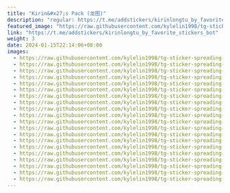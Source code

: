 ```yaml
---
title: "Kirin&#x27;s Pack (龙图)"
description: "regular: https://t.me/addstickers/kirinlongtu_by_favorite_stickers_bot"
featured_image: "https://raw.githubusercontent.com/kylelin1998/tg-sticker-spreading-worldwide-images/main/img/d7f3e81e-aed6-4f5c-b661-cc35e416b1e2.jpg"
link: "https://t.me/addstickers/kirinlongtu_by_favorite_stickers_bot"
weight: 3
date: 2024-01-15T22:14:06+08:00
images:
  - https://raw.githubusercontent.com/kylelin1998/tg-sticker-spreading-worldwide-images/main/img/d7f3e81e-aed6-4f5c-b661-cc35e416b1e2.jpg
  - https://raw.githubusercontent.com/kylelin1998/tg-sticker-spreading-worldwide-images/main/img/884c0cf1-9654-4b13-9ee3-9f720a7bec96.jpg
  - https://raw.githubusercontent.com/kylelin1998/tg-sticker-spreading-worldwide-images/main/img/1c16eb94-7d60-4e4a-bf56-da6e162140c9.jpg
  - https://raw.githubusercontent.com/kylelin1998/tg-sticker-spreading-worldwide-images/main/img/391b73a4-cce2-4b0b-85a4-18296ff3eadf.jpg
  - https://raw.githubusercontent.com/kylelin1998/tg-sticker-spreading-worldwide-images/main/img/e54fb938-d17f-4790-adf8-dff051e37e72.jpg
  - https://raw.githubusercontent.com/kylelin1998/tg-sticker-spreading-worldwide-images/main/img/91767006-1d58-472b-80ca-0870b4942c53.jpg
  - https://raw.githubusercontent.com/kylelin1998/tg-sticker-spreading-worldwide-images/main/img/bc6f2a8a-2abe-48fd-9cea-3fff660b6f75.jpg
  - https://raw.githubusercontent.com/kylelin1998/tg-sticker-spreading-worldwide-images/main/img/22f2378b-1448-4be8-a213-48607a1282db.jpg
  - https://raw.githubusercontent.com/kylelin1998/tg-sticker-spreading-worldwide-images/main/img/f6079382-7eb6-4d48-a862-2ca3b0f05ad4.jpg
  - https://raw.githubusercontent.com/kylelin1998/tg-sticker-spreading-worldwide-images/main/img/6bfb11c9-2714-4e71-b343-c9bab66e8308.jpg
  - https://raw.githubusercontent.com/kylelin1998/tg-sticker-spreading-worldwide-images/main/img/18d2b56b-400b-4ad1-a50d-1f3b0a7ce94e.jpg
  - https://raw.githubusercontent.com/kylelin1998/tg-sticker-spreading-worldwide-images/main/img/bb7f0ba3-a7eb-4e46-98d4-595b02dd8b26.jpg
  - https://raw.githubusercontent.com/kylelin1998/tg-sticker-spreading-worldwide-images/main/img/e225c9ec-b010-4a06-b0de-eefcafcf3907.jpg
  - https://raw.githubusercontent.com/kylelin1998/tg-sticker-spreading-worldwide-images/main/img/fda08b19-7ed8-4d87-a45f-6cca598a26ec.jpg
  - https://raw.githubusercontent.com/kylelin1998/tg-sticker-spreading-worldwide-images/main/img/1d7cdd4b-968c-4d2b-aa16-b550d5863478.jpg
  - https://raw.githubusercontent.com/kylelin1998/tg-sticker-spreading-worldwide-images/main/img/399ea03f-6b38-4c29-b36e-83947ae4f808.jpg
  - https://raw.githubusercontent.com/kylelin1998/tg-sticker-spreading-worldwide-images/main/img/b1b8bb33-becd-41e0-ae5d-d18b184a4463.jpg
  - https://raw.githubusercontent.com/kylelin1998/tg-sticker-spreading-worldwide-images/main/img/2a3c9093-d18e-4f13-bc02-b78d8ba1760e.jpg
  - https://raw.githubusercontent.com/kylelin1998/tg-sticker-spreading-worldwide-images/main/img/176a66f9-8172-4124-8c5b-ec42bfc7aa9e.jpg
  - https://raw.githubusercontent.com/kylelin1998/tg-sticker-spreading-worldwide-images/main/img/ad267ba0-3547-4eb5-871b-e9ebbed097c1.jpg
---
```

